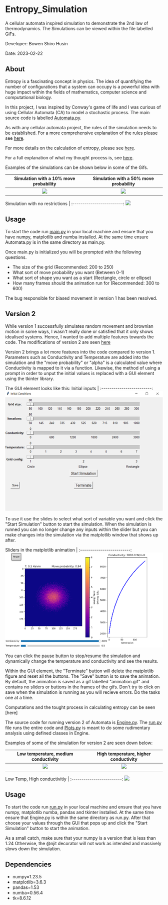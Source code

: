 # Entropy_Simulation
A cellular automata inspired simulation to demonstrate the 2nd law of thermodynamics. 
The Simulations can be viewed within the file labelled GiFs. 

Developer: Bowen Shiro Husin

Date: 2023-02-22

## About
Entropy is a fascinating concept in physics. The idea of quantifying the number of configurations that a system can occupy is a powerful idea with huge impact within the fields of mathematics, computer science and computational biology. 

In this project, I was inspired by Conway's game of life and I was curious of using Cellular Automata (CA) to model a stochastic process. The main source code is labelled [Automata.py](https://github.com/ShiroHusin/Entropy_Simulation/blob/main/Code/Automata.py).

As with any cellular automata project, the rules of the simulation needs to be established. For a more comprehensive explanation of the rules please see [here](https://github.com/ShiroHusin/Entropy_Simulation/blob/main/rules.md).

For more details on the calculation of entropy, please see [here](https://github.com/ShiroHusin/Entropy_Simulation/blob/main/Entropy_Computation.pdf).

For a full explanation of what my thought process is, see [here](https://github.com/ShiroHusin/Entropy_Simulation/blob/main/Thoughts.pdf).

Examples of the simulations can be shown below in some of the Gifs. 

Simulation with a 10% move probability  |  Simulation with a 50% move probability |  
:-------------------------:|:-------------------------:|
![](https://github.com/ShiroHusin/Entropy_Simulation/blob/main/GiFs/Entropy_alpha%3D10%25.gif)  |  ![](https://github.com/ShiroHusin/Entropy_Simulation/blob/main/GiFs/Entropy_alpha%3D50%25.gif)| 


Simulation with no restrictions |
:-------------------------:
![](https://github.com/ShiroHusin/Entropy_Simulation/blob/main/GiFs/Entropy_alpha%3D100%25.gif)

## Usage 
To start the code run [main.py](https://github.com/ShiroHusin/Entropy_Simulation/blob/main/Code/main.py) in your local machine and ensure that you have numpy, matplotlib and numba installed. 
At the same time ensure Automata.py is in the same directory as main.py.

Once main.py is initialized you will be prompted with the following questions.
 - The size of the grid (Recommended: 200 to 250)
 - What sort of move probability you want (Between 0-1)
 - What sort of shape you want as a start (Rectangle, circle or ellipse)
 - How many frames should the animation run for (Recommended: 300 to 600) 

The bug responsible for biased movement in version 1 has been resolved.

## Version 2 
While version 1 successfully simulates random movement and brownian motion in some ways, I wasn't really done or satisfied that it only shows idealised systems. Hence, I wanted to add multiple features towards the code. The modifications of version 2 are seen [here](https://github.com/ShiroHusin/Entropy_Simulation/blob/main/Rules.md)

Version 2 brings a lot more features into the code compared to version 1. Parameters such as Conductivity and Temperature are added into the simulation and the "move probability" or "alpha" is a calculated value where Conductivity is mapped to it via a function. Likewise, the method of using a prompt in order to unput the initial values is replaced with a GUI element using the tkinter library. 

The GUI element looks like this: 
Initial inputs |
:-------------------------:
![](https://github.com/ShiroHusin/Entropy_Simulation/blob/main/GiFs/GUI.png)

To use it use the slides to select what sort of variable you want and click the "Start Simulation" button to start the simulation. When the simulation is runned you can no longer change any inputs within the slider but you can make changes into the simulation via the matplotlib window that shows up after. 

Sliders in the matplotlib animation |
:-------------------------:
![](https://github.com/ShiroHusin/Entropy_Simulation/blob/main/GiFs/Slider_example.png)

You can click the pause button to stop/resume the simulation and dynamically change the temperature and conductivity and see the results. 

Within the GUI element, the "Terminate" button will delete the matplotlib figure and reset all the buttons. The "Save" button is to save the animation. By default, the animation is saved as a gif labelled "animation.gif" and contains no sliders or buttons in the frames of the gifs. Don't try to click on save when the simulation is running as you will recieve errors. Do the tasks one at a time. 

Computations and the tought process in calculating entropy can be seen [here]

The source code for running version 2 of Automata is [Engine.py](https://github.com/ShiroHusin/Entropy_Simulation/blob/main/Code%20Version%202/Engine.py). The [run.py](https://github.com/ShiroHusin/Entropy_Simulation/blob/main/Code%20Version%202/run.py) file runs the entire code and [Plots.py](https://github.com/ShiroHusin/Entropy_Simulation/blob/main/Code%20Version%202/Plots.py) is meant to do some rudimentary analysis using defined classes in Engine.

Examples of some of the simulation for version 2 are seen down below: 

Low temperature, medium conductivity  |  High temperature, higher conductivity |  
:-------------------------:|:-------------------------:|
![](https://github.com/ShiroHusin/Entropy_Simulation/blob/main/GiFs/animation_2.gif)  |  ![](https://github.com/ShiroHusin/Entropy_Simulation/blob/main/GiFs/animation_3.gif)| 


Low Temp, High conductivitiy |
:-------------------------:
![](https://github.com/ShiroHusin/Entropy_Simulation/blob/main/GiFs/animation_1.gif)
## Usage 
To start the code run [run.py](https://github.com/ShiroHusin/Entropy_Simulation/blob/main/Code%20Version%202/run.py) in your local machine and ensure that you have numpy, matplotlib numba, pandas and tkinter installed.
At the same time ensure that Engine.py is within the same directory as run.py. After that choose your values through the GUI that pops up and click the "Start Simulation" button to start the animation. 

As a small catch, make sure that your numpy is a version that is less than 1.24 Otherwise, the @njit decorator will not work as intended and massively slows down the simulation. 
 
## Dependencies
- numpy=1.23.5
- matplotlib=3.6.3
- pandas=1.53
- numba=0.56.4
- tk=8.6.12
